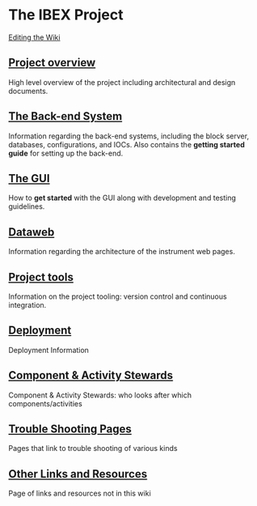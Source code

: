 # The IBEX Project #

[Editing the Wiki](Editing-the-Wiki)

## [Project overview](Project-Overview) ##

High level overview of the project including architectural and design documents.

## [The Back-end System](The-Backend-System) ##

Information regarding the back-end systems, including the block server, databases, configurations, and IOCs. Also contains the **getting started guide** for setting up the back-end.

## [The GUI](The-GUI)

How to **get started** with the GUI along with development and testing guidelines. 

## [Dataweb](Dataweb)

Information regarding the architecture of the instrument web pages.

## [Project tools](Project-tools)

Information on the project tooling: version control and continuous integration.

## [Deployment](Deployment)

Deployment Information


## [Component & Activity Stewards](Component-&-Activity-Stewards)

Component & Activity Stewards: who looks after which components/activities

## [Trouble Shooting Pages](trouble-shooting-pages)

Pages that link to trouble shooting of various kinds

## [Other Links and Resources](links-and-resources)

Page of links and resources not in this wiki